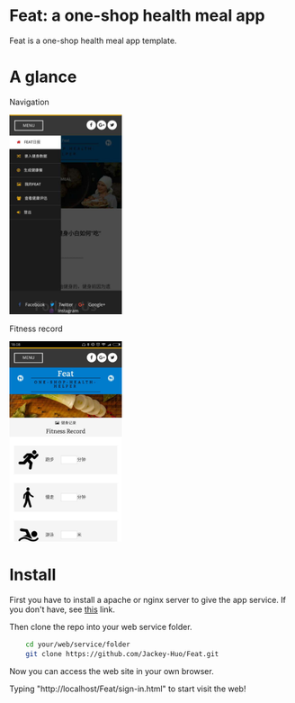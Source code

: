 
# Feat: a one-shop health meal app

Feat is a one-shop health meal app template.

# A glance

Navigation

<img src="https://raw.githubusercontent.com/Jackey-Huo/Feat/master/images/navgition.png" alt="Navigation" style="width:200px;">

Fitness record

<img src="https://raw.githubusercontent.com/Jackey-Huo/Feat/master/images/fitness_record.jpg" alt="sport record" style="width:200px;">


# Install

First you have to install a apache or nginx server to give the app service. If you don't have, see [this](https://httpd.apache.org/) link.

Then clone the repo into your web service folder.

```bash
    cd your/web/service/folder
    git clone https://github.com/Jackey-Huo/Feat.git
```

Now you can access the web site in your own browser.

Typing "http://localhost/Feat/sign-in.html" to start visit the web!

